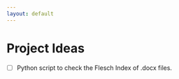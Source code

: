 ```yaml
---
layout: default
---
```


# Project Ideas

- [ ] Python script to check the Flesch Index of .docx files.
